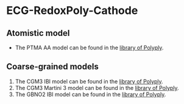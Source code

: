 
# ECG-RedoxPoly-Cathode


## Atomistic model

- The PTMA AA model can be found in the [library of Polyply](https://github.com/marrink-lab/polyply_1.0/blob/master/LIBRARY.md).

## Coarse-grained models

1. The CGM3 IBI model can be found in the [library of Polyply](https://github.com/marrink-lab/polyply_1.0/blob/master/LIBRARY.md).
2. The CGM3 Martini 3 model can be found in the [library of Polyply](https://github.com/marrink-lab/polyply_1.0/blob/master/LIBRARY.md).
3. The GBNO2 IBI model can be found in the [library of Polyply](https://github.com/marrink-lab/polyply_1.0/blob/master/LIBRARY.md).

